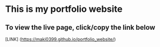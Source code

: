 # This is my portfolio website

## To view the live page, click/copy the link below
[LINK] (https://maki0399.github.io/portfolio_website/)
